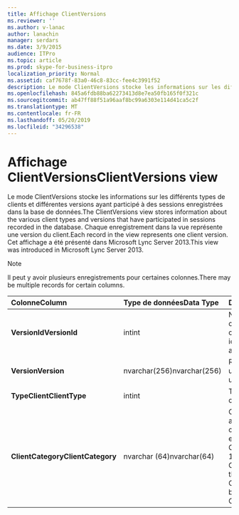 ```yaml
---
title: Affichage ClientVersions
ms.reviewer: ''
ms.author: v-lanac
author: lanachin
manager: serdars
ms.date: 3/9/2015
audience: ITPro
ms.topic: article
ms.prod: skype-for-business-itpro
localization_priority: Normal
ms.assetid: caf7678f-83a0-46c8-83cc-fee4c3991f52
description: Le mode ClientVersions stocke les informations sur les différents types de clients et différentes versions ayant participé à des sessions enregistrées dans la base de données. Chaque enregistrement dans la vue représente une version du client. Cet affichage a été présenté dans Microsoft Lync Server 2013.
ms.openlocfilehash: 845a6fdb88ba62273413d8e7ea50fb165f0f321c
ms.sourcegitcommit: ab47ff88f51a96aaf8bc99a6303e114d41ca5c2f
ms.translationtype: MT
ms.contentlocale: fr-FR
ms.lasthandoff: 05/20/2019
ms.locfileid: "34296538"
---
```

# <a name="clientversions-view"></a><span data-ttu-id="e6698-105">Affichage ClientVersions</span><span class="sxs-lookup"><span data-stu-id="e6698-105">ClientVersions view</span></span>
 
<span data-ttu-id="e6698-106">Le mode ClientVersions stocke les informations sur les différents types de clients et différentes versions ayant participé à des sessions enregistrées dans la base de données.</span><span class="sxs-lookup"><span data-stu-id="e6698-106">The ClientVersions view stores information about the various client types and versions that have participated in sessions recorded in the database.</span></span> <span data-ttu-id="e6698-107">Chaque enregistrement dans la vue représente une version du client.</span><span class="sxs-lookup"><span data-stu-id="e6698-107">Each record in the view represents one client version.</span></span> <span data-ttu-id="e6698-108">Cet affichage a été présenté dans Microsoft Lync Server 2013.</span><span class="sxs-lookup"><span data-stu-id="e6698-108">This view was introduced in Microsoft Lync Server 2013.</span></span>
  
> [!NOTE]
> <span data-ttu-id="e6698-109">Il peut y avoir plusieurs enregistrements pour certaines colonnes.</span><span class="sxs-lookup"><span data-stu-id="e6698-109">There may be multiple records for certain columns.</span></span> 
  
|<span data-ttu-id="e6698-110">**Colonne**</span><span class="sxs-lookup"><span data-stu-id="e6698-110">**Column**</span></span>|<span data-ttu-id="e6698-111">**Type de données**</span><span class="sxs-lookup"><span data-stu-id="e6698-111">**Data Type**</span></span>|<span data-ttu-id="e6698-112">**Détails**</span><span class="sxs-lookup"><span data-stu-id="e6698-112">**Details**</span></span>|
|:-----|:-----|:-----|
|<span data-ttu-id="e6698-113">**VersionId**</span><span class="sxs-lookup"><span data-stu-id="e6698-113">**VersionId**</span></span> <br/> |<span data-ttu-id="e6698-114">int</span><span class="sxs-lookup"><span data-stu-id="e6698-114">int</span></span>  <br/> |<span data-ttu-id="e6698-115">Numéro unique identifiant ce type et version de client.</span><span class="sxs-lookup"><span data-stu-id="e6698-115">Unique number identifying this client type and version.</span></span>  <br/> |
|<span data-ttu-id="e6698-116">**Version**</span><span class="sxs-lookup"><span data-stu-id="e6698-116">**Version**</span></span> <br/> |<span data-ttu-id="e6698-117">nvarchar(256)</span><span class="sxs-lookup"><span data-stu-id="e6698-117">nvarchar(256)</span></span>  <br/> |<span data-ttu-id="e6698-118">Représente l’agent utilisateur.</span><span class="sxs-lookup"><span data-stu-id="e6698-118">Represents the user agent.</span></span>  <br/> |
|<span data-ttu-id="e6698-119">**TypeClient**</span><span class="sxs-lookup"><span data-stu-id="e6698-119">**ClientType**</span></span> <br/> |<span data-ttu-id="e6698-120">int</span><span class="sxs-lookup"><span data-stu-id="e6698-120">int</span></span>  <br/> |<span data-ttu-id="e6698-121">Type de client.</span><span class="sxs-lookup"><span data-stu-id="e6698-121">Type of client.</span></span>  <br/> |
|<span data-ttu-id="e6698-122">**ClientCategory**</span><span class="sxs-lookup"><span data-stu-id="e6698-122">**ClientCategory**</span></span> <br/> |<span data-ttu-id="e6698-123">nvarchar (64)</span><span class="sxs-lookup"><span data-stu-id="e6698-123">nvarchar(64)</span></span>  <br/> |<span data-ttu-id="e6698-124">Catégorie à laquelle le client appartient.</span><span class="sxs-lookup"><span data-stu-id="e6698-124">Category that the client belongs to.</span></span> <span data-ttu-id="e6698-125">Par exemple, le client Conferencing_Attendant_ 1.0 appartient au CAA ClientCategory.</span><span class="sxs-lookup"><span data-stu-id="e6698-125">For example, the client Conferencing_Attendant_1.0 belongs to the ClientCategory CAA.</span></span>  <br/> |
   

